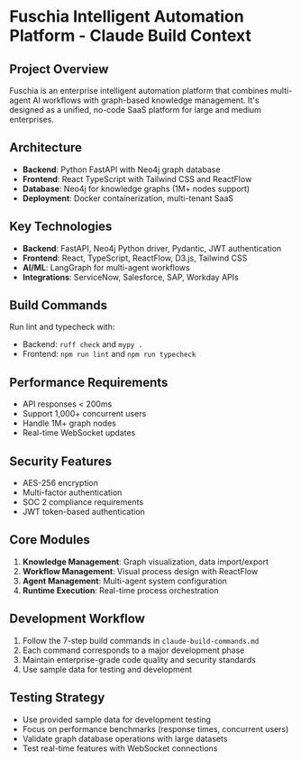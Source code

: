 # Fuschia Intelligent Automation Platform - Claude Build Context

## Project Overview
Fuschia is an enterprise intelligent automation platform that combines multi-agent AI workflows with graph-based knowledge management. It's designed as a unified, no-code SaaS platform for large and medium enterprises.

## Architecture
- **Backend**: Python FastAPI with Neo4j graph database
- **Frontend**: React TypeScript with Tailwind CSS and ReactFlow
- **Database**: Neo4j for knowledge graphs (1M+ nodes support)
- **Deployment**: Docker containerization, multi-tenant SaaS

## Key Technologies
- **Backend**: FastAPI, Neo4j Python driver, Pydantic, JWT authentication
- **Frontend**: React, TypeScript, ReactFlow, D3.js, Tailwind CSS
- **AI/ML**: LangGraph for multi-agent workflows
- **Integrations**: ServiceNow, Salesforce, SAP, Workday APIs

## Build Commands
Run lint and typecheck with:
- Backend: `ruff check` and `mypy .`
- Frontend: `npm run lint` and `npm run typecheck`

## Performance Requirements
- API responses < 200ms
- Support 1,000+ concurrent users
- Handle 1M+ graph nodes
- Real-time WebSocket updates

## Security Features
- AES-256 encryption
- Multi-factor authentication
- SOC 2 compliance requirements
- JWT token-based authentication

## Core Modules
1. **Knowledge Management**: Graph visualization, data import/export
2. **Workflow Management**: Visual process design with ReactFlow
3. **Agent Management**: Multi-agent system configuration
4. **Runtime Execution**: Real-time process orchestration

## Development Workflow
1. Follow the 7-step build commands in `claude-build-commands.md`
2. Each command corresponds to a major development phase
3. Maintain enterprise-grade code quality and security standards
4. Use sample data for testing and development

## Testing Strategy
- Use provided sample data for development testing
- Focus on performance benchmarks (response times, concurrent users)
- Validate graph database operations with large datasets
- Test real-time features with WebSocket connections